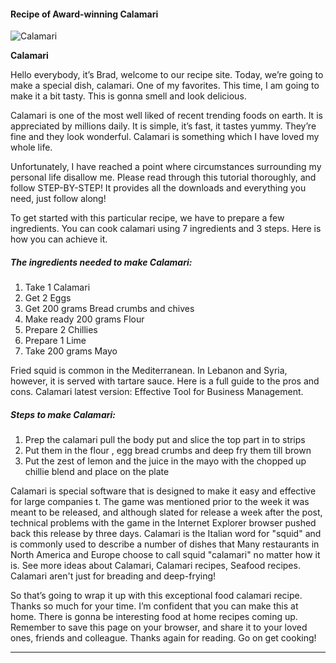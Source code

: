             

#### Recipe of Award-winning Calamari

![Calamari](https://img-global.cpcdn.com/recipes/72168026/751x532cq70/calamari-recipe-main-photo.jpg)

**Calamari**

Hello everybody, it’s Brad, welcome to our recipe site. Today, we’re going to make a special dish, calamari. One of my favorites. This time, I am going to make it a bit tasty. This is gonna smell and look delicious.

Calamari is one of the most well liked of recent trending foods on earth. It is appreciated by millions daily. It is simple, it’s fast, it tastes yummy. They’re fine and they look wonderful. Calamari is something which I have loved my whole life.

Unfortunately, I have reached a point where circumstances surrounding my personal life disallow me. Please read through this tutorial thoroughly, and follow STEP-BY-STEP! It provides all the downloads and everything you need, just follow along!

To get started with this particular recipe, we have to prepare a few ingredients. You can cook calamari using 7 ingredients and 3 steps. Here is how you can achieve it.

##### The ingredients needed to make Calamari:

1.  Take 1 Calamari
2.  Get 2 Eggs
3.  Get 200 grams Bread crumbs and chives
4.  Make ready 200 grams Flour
5.  Prepare 2 Chillies
6.  Prepare 1 Lime
7.  Take 200 grams Mayo

Fried squid is common in the Mediterranean. In Lebanon and Syria, however, it is served with tartare sauce. Here is a full guide to the pros and cons. Calamari latest version: Effective Tool for Business Management.

##### Steps to make Calamari:

1.  Prep the calamari pull the body put and slice the top part in to strips
2.  Put them in the flour , egg bread crumbs and deep fry them till brown
3.  Put the zest of lemon and the juice in the mayo with the chopped up chillie blend and place on the plate

Calamari is special software that is designed to make it easy and effective for large companies t. The game was mentioned prior to the week it was meant to be released, and although slated for release a week after the post, technical problems with the game in the Internet Explorer browser pushed back this release by three days. Calamari is the Italian word for "squid" and is commonly used to describe a number of dishes that Many restaurants in North America and Europe choose to call squid "calamari" no matter how it is. See more ideas about Calamari, Calamari recipes, Seafood recipes. Calamari aren't just for breading and deep-frying!

So that’s going to wrap it up with this exceptional food calamari recipe. Thanks so much for your time. I’m confident that you can make this at home. There is gonna be interesting food at home recipes coming up. Remember to save this page on your browser, and share it to your loved ones, friends and colleague. Thanks again for reading. Go on get cooking!

* * *